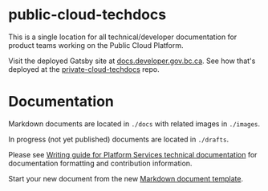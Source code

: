 # public-cloud-techdocs
This is a single location for all technical/developer documentation for product teams working on the Public Cloud Platform.

Visit the deployed Gatsby site at [docs.developer.gov.bc.ca](https://docs.developer.gov.bc.ca/). See how that's deployed at the [private-cloud-techdocs](https://github.com/bcgov/private-cloud-techdocs) repo.

# Documentation
Markdown documents are located in `./docs` with related images in `./images`.

In progress (not yet published) documents are located in `./drafts`.

Please see [Writing guide for Platform Services technical documentation](https://github.com/bcgov/private-cloud-techdocs/blob/main/tech-docs-writing-guide.md) for documentation formatting and contribution information.

Start your new document from the new [Markdown document template](/new-markdown-document-template.md).

